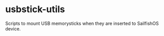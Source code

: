 usbstick-utils
==============

Scripts to mount USB memorysticks when they are inserted to SailfishOS device.

